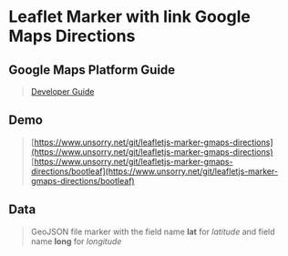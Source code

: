 Leaflet Marker with link Google Maps Directions
===============================================

## Google Maps Platform Guide
> [Developer Guide](https://developers.google.com/maps/documentation/urls/guide)

## Demo
> [https://www.unsorry.net/git/leafletjs-marker-gmaps-directions](https://www.unsorry.net/git/leafletjs-marker-gmaps-directions)
> [https://www.unsorry.net/git/leafletjs-marker-gmaps-directions/bootleaf](https://www.unsorry.net/git/leafletjs-marker-gmaps-directions/bootleaf)

## Data
> GeoJSON file marker with the field name **lat** for _latitude_ and field name **long** for _longitude_